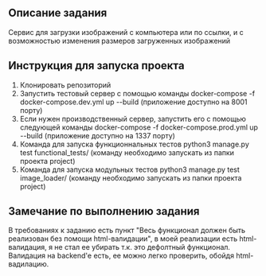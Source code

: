 Описание задания
----------------

Сервис для загрузки изображений с компьютера или по ссылки, и с возможностью изменения размеров загруженных изображений


Инструкция для запуска проекта
------------------------------

1. Клонировать репозиторий
2. Запустить тестовый сервер с помощью команды docker-compose -f docker-compose.dev.yml up --build (приложение доступно на 8001 порту)
3. Если нужен производственный сервер, запустить его с помощью следующей команды docker-compose -f docker-compose.prod.yml up --build (приложение доступно на 1337 порту)
4. Команда для запуска функционнальных тестов python3 manage.py test functional_tests/ (команду необходимо запускать из папки проекта project)
4. Команда для запуска модульных тестов python3 manage.py test image_loader/ (команду необходимо запускать из папки проекта project)


Замечание по выполнению задания
-------------------------------

В требованиях к заданию есть пункт "Весь функционал должен быть реализован без помощи html-валидации", в моей реализации есть html-валидация, я не стал ее убирать т.к. это дефолтный функционал. Валидация на backend'e есть, ее можно легко проверить, обойдя html-вадилацию.
